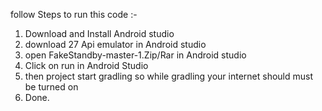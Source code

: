 follow Steps to run this code :-
1. Download and Install Android studio
2. download 27 Api emulator in Android studio
3. open FakeStandby-master-1.Zip/Rar in Android studio
4. Click on run in Android Studio 
5. then project start gradling so while gradling your internet should must be turned on
6. Done.
